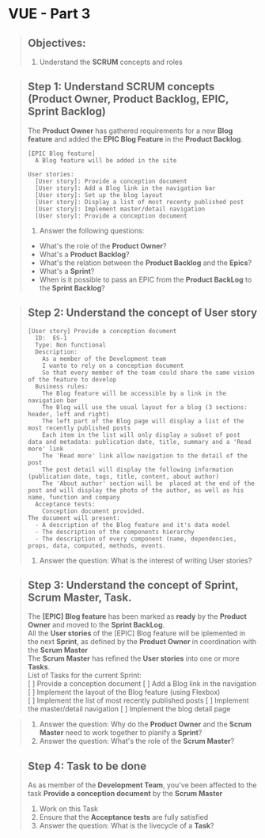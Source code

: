 # VUE - Part 3
> ## Objectives:
> 
> 1. Understand the **SCRUM** concepts and roles

> ## Step 1: Understand SCRUM concepts (Product Owner, Product Backlog, EPIC, Sprint Backlog)
>
> The **Product Owner** has gathered requirements for a new **Blog feature** and added the **EPIC Blog Feature** in the **Product Backlog**.
>
>     [EPIC Blog feature]
>       A Blog feature will be added in the site  
>
>     User stories:
>       [User story]: Provide a conception document  
>       [User story]: Add a Blog link in the navigation bar    
>       [User story]: Set up the blog layout  
>       [User story]: Display a list of most recenty published post    
>       [User story]: Implement master/detail navigation    
>       [User story]: Provide a conception document  
>
> 1. Answer the following questions:  
>   - What's the role of the **Product Owner**?
>   - What's a **Product Backlog**?
>   - What's the relation between the **Product Backlog** and the **Epics**?
>   - What's a **Sprint**?
>   - When is it possible to pass an EPIC from the **Product BackLog** to the **Sprint Backlog**?

> ## Step 2: Understand the concept of **User story** 
> 
>     [User story] Provide a conception document
>       ID:  ES-1 
>       Type: Non functional     
>       Description:      
>         As a member of the Development team     
>         I wanto to rely on a conception document    
>         So that every member of the team could share the same vision of the feature to develop
>       Business rules:  
>         The Blog feature will be accessible by a link in the navigation bar
>         The Blog will use the usual layout for a blog (3 sections: header, left and right)    
>         The left part of the Blog page will display a list of the most recently published posts   
>         Each item in the list will only display a subset of post data and metadata: publication date, title, summary and a 'Read more' link
>         The 'Read more' link allow navigation to the detail of the post 
>         The post detail will display the following information (publication date, tags, title, content, about author)
>         The 'About author' section will be  placed at the end of the post and will display the photo of the author, as well as his name, function and company
>       Acceptance tests:  
>         Conception document provided. 
>     The document will present:
>       - A description of the Blog feature and it's data model
>       - The description of the components hierarchy
>       - The description of every component (name, dependencies, props, data, computed, methods, events.    
>  1. Answer the question: What is the interest of writing User stories?

> ## Step 3: Understand the concept of Sprint, Scrum Master, Task.
> 
> The **[EPIC] Blog feature** has been marked as **ready** by the **Product Owner** and moved to the **Sprint BackLog**.   
> All the **User stories** of the [EPIC] Blog feature will be iplemented in the next **Sprint**, as defined by the **Product Owner** in coordination with the **Scrum Master**  
> The **Scrum Master** has refined the **User stories** into one or more **Tasks**.  
>     List of Tasks for the current Sprint:  
>       [ ] Provide a conception document
>       [ ] Add a Blog link in the navigation  
>       [ ] Implement the layout of the Blog feature (using Flexbox)  
>       [ ] Implement the list of most recently published posts
>       [ ] Implement the master/detail navigation
>       [ ] Implement the blog detail page

> 1. Answer the question: Why do the **Product Owner** and the **Scrum Master** need to work together to planify a **Sprint**?
> 2. Answer the question: What's the role of the **Scrum Master**?

> ## Step 4: Task to be done
>    
> As as member of the **Development Team**, you've been affected to the task **Provide a conception document** by the **Scrum Master**  
> 1. Work on this Task
> 2. Ensure that the **Acceptance tests**  are fully satisfied
> 3. Answer the question: What is the livecycle of a **Task**?



